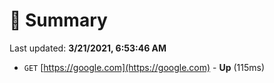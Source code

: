 # 📖 Summary
Last updated: **3/21/2021, 6:53:46 AM**

- `GET` [https://google.com](https://google.com) - **Up** (115ms)
